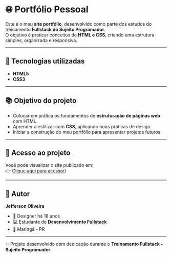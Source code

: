 # 🌐 Portfólio Pessoal  

Este é o meu **site portfólio**, desenvolvido como parte dos estudos do treinamento **Fullstack do Sujeito Programador**.  
O objetivo é praticar conceitos de **HTML e CSS**, criando uma estrutura simples, organizada e responsiva.

---

## 🚀 Tecnologias utilizadas
- **HTML5**  
- **CSS3**  

---

## 📚 Objetivo do projeto
- Colocar em prática os fundamentos de **estruturação de páginas web** com HTML.  
- Aprender a estilizar com **CSS**, aplicando boas práticas de design.  
- Iniciar a construção do meu portfólio para apresentar projetos futuros.  

---


## 🔗 Acesso ao projeto
Você pode visualizar o site publicado em:  
👉 [Clique aqui para acessar](https://github.com/jeffersonoliveiradev/portfolio))  

---

## 📌 Autor
**Jefferson Oliveira**  
- 🎨 Designer há 18 anos  
- 💻 Estudante de **Desenvolvimento Fullstack**  
- 📍 Maringá - PR  

---

✨ Projeto desenvolvido com dedicação durante o **Treinamento Fullstack - Sujeito Programador**.
